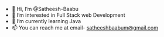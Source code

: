 - 👋 Hi, I’m @Satheesh-Baabu
- 👀 I’m interested in Full Stack web Development
- 🌱 I’m currently learning Java
- 📫 You can reach me at email- satheeshbaabum@gmail.com

<!---
Satheesh-Baabu/Satheesh-Baabu is a ✨ special ✨ repository because its `README.md` (this file) appears on your GitHub profile.
You can click the Preview link to take a look at your changes.
--->
